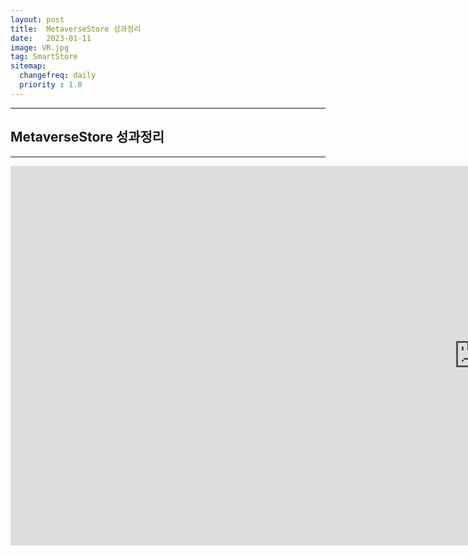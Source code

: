 ```yaml
---
layout: post
title:  MetaverseStore 성과정리
date:   2023-01-11
image: VR.jpg
tag: SmartStore
sitemap:
  changefreq: daily
  priority : 1.0
---
```


---
## MetaverseStore 성과정리
---

<iframe width="1497" height="607" src="https://www.youtube.com/embed/wd_4NDNlspM" title="Metaverse Smart Store" frameborder="0" allow="accelerometer; autoplay; clipboard-write; encrypted-media; gyroscope; picture-in-picture; web-share" allowfullscreen></iframe>
